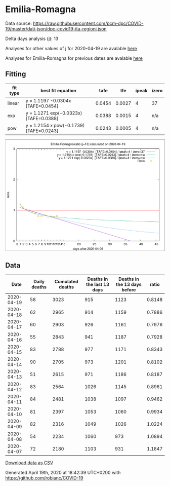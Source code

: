 # Emilia-Romagna

Data source: https://raw.githubusercontent.com/pcm-dpc/COVID-19/master/dati-json/dpc-covid19-ita-regioni.json

Delta days analysis (j): 13

Analyses for other values of j for 2020-04-19 are avalable [here](../2020-04-19/README.md)

Analyses for Emilia-Romagna for previous dates are avalable [here](../README.md)

## Fitting 
|fit type|best fit equation|tafe|tfe|ipeak|izero|
|-------|-----|--------|------|---|---|
|linear|y = 1.1197 -0.0304x  [TAFE=0.0454]|0.0454|0.0027|4|37|
|exp|y = 1.1271 exp(-0.0323x)  [TAFE=0.0388]|0.0388|0.0015|4|n/a|
|pow|y = 1.2154 x pow(-0.1739)  [TAFE=0.0243]|0.0243|0.0005|4|n/a|

![Plot](COVID-19_emilia-romagna_j13_2020-04-19.png)

## Data
|Date|Daily deaths|Cumulated deaths|Deaths in the last 13 days|Deaths in the 13 days before|ratio|
|----|----------|-----------|-------|--------------------|-----|
|2020-04-19|58|3023|915|1123|0.8148|
|2020-04-18|62|2965|914|1159|0.7886|
|2020-04-17|60|2903|926|1161|0.7976|
|2020-04-16|55|2843|941|1187|0.7928|
|2020-04-15|83|2788|977|1171|0.8343|
|2020-04-14|90|2705|973|1201|0.8102|
|2020-04-13|51|2615|971|1186|0.8187|
|2020-04-12|83|2564|1026|1145|0.8961|
|2020-04-11|84|2481|1038|1097|0.9462|
|2020-04-10|81|2397|1053|1060|0.9934|
|2020-04-09|82|2316|1049|1026|1.0224|
|2020-04-08|54|2234|1060|973|1.0894|
|2020-04-07|72|2180|1103|931|1.1847|

[Download data as CSV](COVID-19_emilia-romagna_j13_2020-04-19.csv)

Generated April 19th, 2020 at 18:42:39 UTC+0200 with https://github.com/robianc/COVID-19
